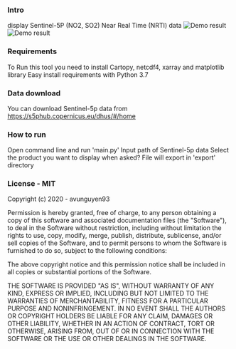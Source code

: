 ### Intro
display Sentinel-5P (NO2, SO2) Near Real Time (NRTI) data
![Demo result](https://i.ibb.co/FYXdT5N/plot-NO2-tropospheric-column-precision-2020-09-24.png)
![Demo result](https://i.ibb.co/5kJB2KJ/plot-SO2-total-vertical-column-precision-2020-09-26.png)

### Requirements
To Run this tool you need to install Cartopy, netcdf4, xarray and matplotlib library
Easy install requirements with Python 3.7
 
### Data download
You can download Sentinel-5p data from  https://s5phub.copernicus.eu/dhus/#/home

### How to run
Open command line and run 'main.py'
Input path of Sentinel-5p data
Select the product you want to display when asked?
File will export in 'export' directory
 

### License - MIT

Copyright (c) 2020 - avunguyen93

Permission is hereby granted, free of charge, to any person obtaining a copy
of this software and associated documentation files (the "Software"), to deal
in the Software without restriction, including without limitation the rights
to use, copy, modify, merge, publish, distribute, sublicense, and/or sell
copies of the Software, and to permit persons to whom the Software is
furnished to do so, subject to the following conditions:

The above copyright notice and this permission notice shall be included in all
copies or substantial portions of the Software.

THE SOFTWARE IS PROVIDED "AS IS", WITHOUT WARRANTY OF ANY KIND, EXPRESS OR
IMPLIED, INCLUDING BUT NOT LIMITED TO THE WARRANTIES OF MERCHANTABILITY,
FITNESS FOR A PARTICULAR PURPOSE AND NONINFRINGEMENT. IN NO EVENT SHALL THE
AUTHORS OR COPYRIGHT HOLDERS BE LIABLE FOR ANY CLAIM, DAMAGES OR OTHER
LIABILITY, WHETHER IN AN ACTION OF CONTRACT, TORT OR OTHERWISE, ARISING FROM,
OUT OF OR IN CONNECTION WITH THE SOFTWARE OR THE USE OR OTHER DEALINGS IN THE
SOFTWARE.